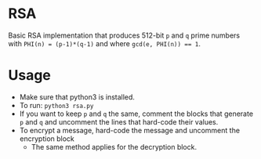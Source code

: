 # RSA

Basic RSA implementation that produces 512-bit `p` and `q` prime numbers with `PHI(n) = (p-1)*(q-1)` and where `gcd(e, PHI(n)) == 1`.

# Usage

- Make sure that python3 is installed.
- To run: `python3 rsa.py`
- If you want to keep `p` and `q` the same, comment the blocks that generate `p` and `q` and uncomment the lines that hard-code their values.
- To encrypt a message, hard-code the message and uncomment the encryption block
    - The same method applies for the decryption block.
